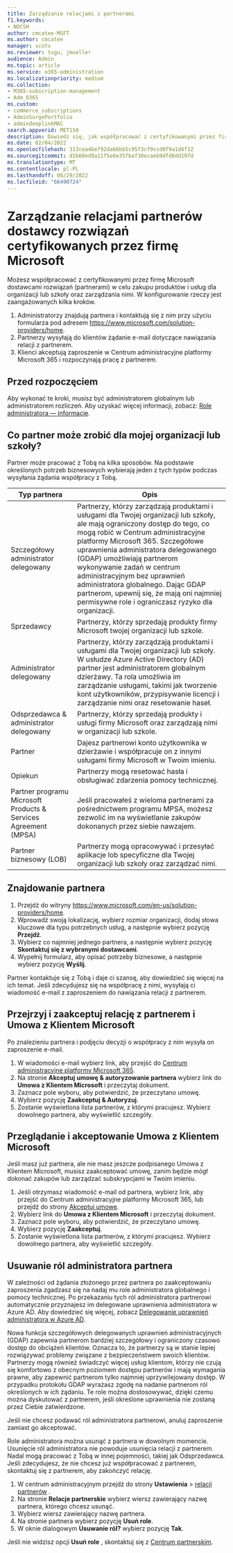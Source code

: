 ```yaml
---
title: Zarządzanie relacjami z partnerami
f1.keywords:
- NOCSH
author: cmcatee-MSFT
ms.author: cmcatee
manager: scotv
ms.reviewer: tugu, jmueller
audience: Admin
ms.topic: article
ms.service: o365-administration
ms.localizationpriority: medium
ms.collection:
- M365-subscription-management
- Adm_O365
ms.custom:
- commerce_subscriptions
- AdminSurgePortfolio
- admindeeplinkMAC
search.appverid: MET150
description: Dowiedz się, jak współpracować z certyfikowanymi przez firmę Microsoft dostawcami rozwiązań (partnerami) w celu kupowania produktów i usług dla organizacji lub szkoły oraz zarządzania nimi.
ms.date: 02/04/2022
ms.openlocfilehash: 313cea4bef92da66bb5c95f3cf9ccd0f9a1d6f32
ms.sourcegitcommit: d1b60ed9a11f5e6e35fbaf30ecaeb9dfd6dd197d
ms.translationtype: MT
ms.contentlocale: pl-PL
ms.lasthandoff: 06/29/2022
ms.locfileid: "66490724"
---
```

# <a name="manage-microsoft-certified-solution-provider-partner-relationships"></a>Zarządzanie relacjami partnerów dostawcy rozwiązań certyfikowanych przez firmę Microsoft

Możesz współpracować z certyfikowanymi przez firmę Microsoft dostawcami rozwiązań (partnerami) w celu zakupu produktów i usług dla organizacji lub szkoły oraz zarządzania nimi. W konfigurowanie rzeczy jest zaangażowanych kilka kroków.

1. Administratorzy znajdują partnera i kontaktują się z nim przy użyciu formularza pod adresem <a href="https://www.microsoft.com/solution-providers/home" target="_blank">https://www.microsoft.com/solution-providers/home</a>.
2. Partnerzy wysyłają do klientów żądanie e-mail dotyczące nawiązania relacji z partnerem.
3. Klienci akceptują zaproszenie w Centrum administracyjne platformy Microsoft 365 i rozpoczynają pracę z partnerem.

## <a name="before-you-begin"></a>Przed rozpoczęciem

Aby wykonać te kroki, musisz być administratorem globalnym lub administratorem rozliczeń. Aby uzyskać więcej informacji, zobacz: [Role administratora — informacje](../admin/add-users/about-admin-roles.md).

## <a name="what-can-a-partner-do-for-my-organization-or-school"></a>Co partner może zrobić dla mojej organizacji lub szkoły?

Partner może pracować z Tobą na kilka sposobów. Na podstawie określonych potrzeb biznesowych wybierają jeden z tych typów podczas wysyłania żądania współpracy z Tobą.

| Typ partnera | Opis |
| ------ | ------------------- |
| Szczegółowy administrator delegowany | Partnerzy, którzy zarządzają produktami i usługami dla Twojej organizacji lub szkoły, ale mają ograniczony dostęp do tego, co mogą robić w Centrum administracyjne platformy Microsoft 365. Szczegółowe uprawnienia administratora delegowanego (GDAP) umożliwiają partnerom wykonywanie zadań w centrum administracyjnym bez uprawnień administratora globalnego. Dając GDAP partnerom, upewnij się, że mają oni najmniej permisywne role i ograniczasz ryzyko dla organizacji. |
| Sprzedawcy | Partnerzy, którzy sprzedają produkty firmy Microsoft twojej organizacji lub szkole. |
| Administrator delegowany | Partnerzy, którzy zarządzają produktami i usługami dla Twojej organizacji lub szkoły. W usłudze Azure Active Directory (AD) partner jest administratorem globalnym dzierżawy. Ta rola umożliwia im zarządzanie usługami, takimi jak tworzenie kont użytkowników, przypisywanie licencji i zarządzanie nimi oraz resetowanie haseł. |
| Odsprzedawca & administrator delegowany | Partnerzy, którzy sprzedają produkty i usługi firmy Microsoft oraz zarządzają nimi w organizacji lub szkole. |
| Partner | Dajesz partnerowi konto użytkownika w dzierżawie i współpracuje on z innymi usługami firmy Microsoft w Twoim imieniu. |
| Opiekun | Partnerzy mogą resetować hasła i obsługiwać zdarzenia pomocy technicznej. |
| Partner programu Microsoft Products & Services Agreement (MPSA) | Jeśli pracowałeś z wieloma partnerami za pośrednictwem programu MPSA, możesz zezwolić im na wyświetlanie zakupów dokonanych przez siebie nawzajem. |
| Partner biznesowy (LOB) | Partnerzy mogą opracowywać i przesyłać aplikacje lob specyficzne dla Twojej organizacji lub szkoły oraz zarządzać nimi. |

## <a name="find-a-partner"></a>Znajdowanie partnera

1. Przejdź do witryny <a href="https://www.microsoft.com/en-us/solution-providers/home" target="_blank">https://www.microsoft.com/en-us/solution-providers/home</a>.
2. Wprowadź swoją lokalizację, wybierz rozmiar organizacji, dodaj słowa kluczowe dla typu potrzebnych usług, a następnie wybierz pozycję **Przejdź**.
3. Wybierz co najmniej jednego partnera, a następnie wybierz pozycję **Skontaktuj się z wybranymi dostawcami**.
4. Wypełnij formularz, aby opisać potrzeby biznesowe, a następnie wybierz pozycję **Wyślij**.

Partner kontaktuje się z Tobą i daje ci szansę, aby dowiedzieć się więcej na ich temat. Jeśli zdecydujesz się na współpracę z nimi, wysyłają ci wiadomość e-mail z zaproszeniem do nawiązania relacji z partnerem.

## <a name="review-and-accept-a-partner-relationship-and-microsoft-customer-agreement"></a>Przejrzyj i zaakceptuj relację z partnerem i Umowa z Klientem Microsoft

Po znalezieniu partnera i podjęciu decyzji o współpracy z nim wysyła on zaproszenie e-mail.

1. W wiadomości e-mail wybierz link, aby przejść do <a href="https://go.microsoft.com/fwlink/p/?linkid=2024339" target="_blank">Centrum administracyjne platformy Microsoft 365</a>.
2. Na stronie **Akceptuj umowę & autoryzowanie partnera** wybierz link do **Umowa z Klientem Microsoft** i przeczytaj dokument.
3. Zaznacz pole wyboru, aby potwierdzić, że przeczytano umowę.
4. Wybierz pozycję **Zaakceptuj & Autoryzuj**.
5. Zostanie wyświetlona lista partnerów, z którymi pracujesz. Wybierz dowolnego partnera, aby wyświetlić szczegóły.

## <a name="review-and-accept-a-microsoft-customer-agreement"></a>Przeglądanie i akceptowanie Umowa z Klientem Microsoft

Jeśli masz już partnera, ale nie masz jeszcze podpisanego Umowa z Klientem Microsoft, musisz zaakceptować umowę, zanim będzie mógł dokonać zakupów lub zarządzać subskrypcjami w Twoim imieniu.

1. Jeśli otrzymasz wiadomość e-mail od partnera, wybierz link, aby przejść do Centrum administracyjne platformy Microsoft 365, lub przejdź do strony <a href="https://go.microsoft.com/fwlink/?linkid=2116573" target="_blank">Akceptuj umowę</a>.
2. Wybierz link do **Umowa z Klientem Microsoft** i przeczytaj dokument.
3. Zaznacz pole wyboru, aby potwierdzić, że przeczytano umowę.
4. Wybierz pozycję **Zaakceptuj**.
5. Zostanie wyświetlona lista partnerów, z którymi pracujesz. Wybierz dowolnego partnera, aby wyświetlić szczegóły.

## <a name="remove-partner-admin-roles"></a>Usuwanie ról administratora partnera

W zależności od żądania złożonego przez partnera po zaakceptowaniu zaproszenia zgadzasz się na nadaj mu role administratora globalnego i pomocy technicznej. Po przekazaniu tych ról administratora partnerowi automatycznie przyznajesz im delegowane uprawnienia administratora w Azure AD. Aby dowiedzieć się więcej, zobacz [Delegowanie uprawnień administratora w Azure AD](/partner-center/customers_revoke_admin_privileges#delegated-admin-privileges-in-azure-ad).

Nowa funkcja szczegółowych delegowanych uprawnień administracyjnych (GDAP) zapewnia partnerom bardziej szczegółowy i ograniczony czasowo dostęp do obciążeń klientów. Oznacza to, że partnerzy są w stanie lepiej rozwiązywać problemy związane z bezpieczeństwem swoich klientów. Partnerzy mogą również świadczyć więcej usług klientom, którzy nie czują się komfortowo z obecnym poziomem dostępu partnerów i mają wymagania prawne, aby zapewnić partnerom tylko najmniej uprzywilejowany dostęp. W przypadku protokołu GDAP wyrażasz zgodę na nadanie partnerom ról określonych w ich żądaniu. Te role można dostosowywać, dzięki czemu można dyskutować z partnerem, jeśli określone uprawnienia nie zostaną przez Ciebie zatwierdzone.

Jeśli nie chcesz podawać ról administratora partnerowi, anuluj zaproszenie zamiast go akceptować.

Role administratora można usunąć z partnera w dowolnym momencie. Usunięcie ról administratora nie powoduje usunięcia relacji z partnerem. Nadal mogą pracować z Tobą w innej pojemności, takiej jak Odsprzedawca. Jeśli zdecydujesz, że nie chcesz już współpracować z partnerem, skontaktuj się z partnerem, aby zakończyć relację.

1. W centrum administracyjnym przejdź do strony **Ustawienia** > <a href="https://go.microsoft.com/fwlink/p/?linkid=2074649" target="_blank">relacji partnerów</a> .
2. Na stronie **Relacje partnerskie** wybierz wiersz zawierający nazwę partnera, którego chcesz usunąć.
3. Wybierz wiersz zawierający nazwę partnera.
4. Na stronie partnera wybierz pozycję **Usuń role**.
5. W oknie dialogowym **Usuwanie ról?** wybierz pozycję **Tak**.

Jeśli nie widzisz opcji **Usuń role** , skontaktuj się z [Centrum partnerskim](https://partner.microsoft.com/support).
